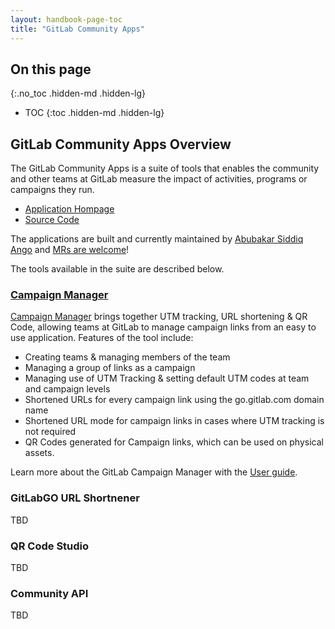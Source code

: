 ```yaml
---
layout: handbook-page-toc
title: "GitLab Community Apps"
---
```


## On this page
{:.no_toc .hidden-md .hidden-lg}

- TOC
{:toc .hidden-md .hidden-lg}

## <i class="" id="overview"></i> GitLab Community Apps Overview

The GitLab Community Apps is a suite of tools that enables the community and other teams at GitLab measure the impact of activities, programs or campaigns they run. 

- [Application Hompage](https://app.community.gitlab.com)
- [Source Code](https://gitlab.com/gitlab-com/marketing/community-relations/dev-evangelism/code/gitlab-community-app)

The applications are built and currently maintained by [Abubakar Siddiq Ango](https://gitlab.com/abuango) and [MRs are welcome](https://gitlab.com/gitlab-com/marketing/community-relations/dev-evangelism/code/gitlab-community-app#how-to-contribute)!

The tools available in the suite are described below. 

### <i class="" id="campaign-manager"></i> [Campaign Manager](/handbook/marketing/developer-relations/community-apps/campaign-manager/)

[Campaign Manager](https://campaign-manager.gitlab.com) brings together UTM tracking, URL shortening & QR Code, allowing teams at GitLab to manage campaign links from an easy to use application. Features of the tool include:

- Creating teams & managing members of the team
- Managing a group of links as a campaign
- Managing use of UTM Tracking & setting default UTM codes at team and campaign levels
- Shortened URLs for every campaign link using the go.gitlab.com domain name
- Shortened URL mode for campaign links in cases where UTM tracking is not required
- QR Codes generated for Campaign links, which can be used on physical assets.

Learn more about the GitLab Campaign Manager with the [User guide](/handbook/marketing/developer-relations/community-apps/campaign-manager/).



### <i class="" id="gitlab-go"></i> GitLabGO URL Shortnener

TBD



### <i class="" id="qr-studio"></i> QR Code Studio

TBD



### <i class="" id="community-api"></i> Community API

TBD


